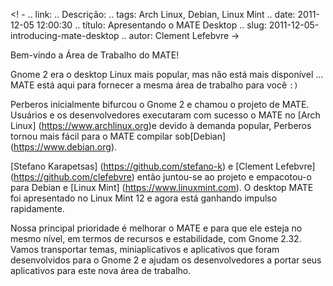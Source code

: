 <! -
.. link:
.. Descrição:
.. tags: Arch Linux, Debian, Linux Mint
.. date: 2011-12-05 12:00:30
.. título: Apresentando o MATE Desktop
.. slug: 2011-12-05-introducing-mate-desktop
.. autor: Clement Lefebvre
->

Bem-vindo a Área de Trabalho do MATE!

Gnome 2 era o desktop Linux mais popular, mas não está mais disponível ... MATE está aqui para fornecer a mesma área de trabalho para você `:)`

Perberos inicialmente bifurcou o Gnome 2 e chamou o projeto de MATE. Usuários e os desenvolvedores executaram com sucesso o MATE no [Arch Linux] (https://www.archlinux.org)e devido à demanda popular, Perberos tornou mais fácil para o MATE compilar sob[Debian] (https://www.debian.org).

[Stefano Karapetsas] (https://github.com/stefano-k) e [Clement Lefebvre] (https://github.com/clefebvre)
então juntou-se ao projeto e empacotou-o para Debian e [Linux Mint] (https://www.linuxmint.com).
O desktop MATE foi apresentado no Linux Mint 12 e agora está ganhando impulso rapidamente.

Nossa principal prioridade é melhorar o MATE e para que ele esteja no mesmo nível, em termos de recursos
e estabilidade, com Gnome 2.32. Vamos transportar temas, miniaplicativos e aplicativos que
foram desenvolvidos para o Gnome 2 e ajudam os desenvolvedores a portar seus aplicativos para este
nova área de trabalho.

